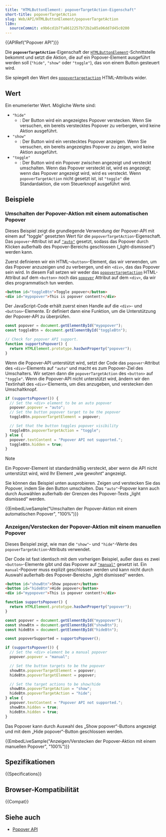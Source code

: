 ```yaml
---
title: "HTMLButtonElement: popoverTargetAction-Eigenschaft"
short-title: popoverTargetAction
slug: Web/API/HTMLButtonElement/popoverTargetAction
l10n:
  sourceCommit: e9b6cd1b7fa8612257b72b2a85a96dd7d45c0200
---
```


{{APIRef("Popover API")}}

Die **`popoverTargetAction`**-Eigenschaft der [`HTMLButtonElement`](/de/docs/Web/API/HTMLButtonElement)-Schnittstelle bekommt und setzt die Aktion, die auf ein Popover-Element ausgeführt werden soll (`"hide"`, `"show"` oder `"toggle"`), das von einem Button gesteuert wird.

Sie spiegelt den Wert des [`popovertargetaction`](/de/docs/Web/HTML/Reference/Elements/button#popovertargetaction) HTML-Attributs wider.

## Wert

Ein enumerierter Wert. Mögliche Werte sind:

- `"hide"`
  - : Der Button wird ein angezeigtes Popover verstecken. Wenn Sie versuchen, ein bereits verstecktes Popover zu verbergen, wird keine Aktion ausgeführt.
- `"show"`
  - : Der Button wird ein verstecktes Popover anzeigen. Wenn Sie versuchen, ein bereits angezeigtes Popover zu zeigen, wird keine Aktion ausgeführt.
- `"toggle"`
  - : Der Button wird ein Popover zwischen angezeigt und versteckt umschalten. Wenn das Popover versteckt ist, wird es angezeigt; wenn das Popover angezeigt wird, wird es versteckt. Wenn `popoverTargetAction` nicht gesetzt ist, ist `"toggle"` die Standardaktion, die vom Steuerknopf ausgeführt wird.

## Beispiele

### Umschalten der Popover-Aktion mit einem automatischen Popover

Dieses Beispiel zeigt die grundlegende Verwendung der Popover-API mit einem auf "toggle" gesetzten Wert für die `popoverTargetAction`-Eigenschaft.
Das `popover`-Attribut ist auf [`"auto"`](/de/docs/Web/API/Popover_API/Using#auto_state_and_light_dismiss) gesetzt, sodass das Popover durch Klicken außerhalb des Popover-Bereichs geschlossen („light-dismissed“) werden kann.

Zuerst definieren wir ein HTML-`<button>`-Element, das wir verwenden, um das Popover anzuzeigen und zu verbergen, und ein `<div>`, das das Popover sein wird.
In diesem Fall setzen wir weder das [`popovertargetaction`](/de/docs/Web/HTML/Reference/Elements/button#popovertargetaction) HTML-Attribut auf dem `<button>` noch das [`popover`](/de/docs/Web/HTML/Reference/Global_attributes/popover) Attribut auf dem `<div>`, da wir dies programmatisch tun werden.

```html
<button id="toggleBtn">Toggle popover</button>
<div id="mypopover">This is popover content!</div>
```

Der JavaScript-Code erhält zuerst einen Handle auf die `<div>`- und `<button>`-Elemente.
Er definiert dann eine Funktion, um die Unterstützung der Popover-API zu überprüfen.

```js
const popover = document.getElementById("mypopover");
const toggleBtn = document.getElementById("toggleBtn");

// Check for popover API support.
function supportsPopover() {
  return HTMLElement.prototype.hasOwnProperty("popover");
}
```

Wenn die Popover-API unterstützt wird, setzt der Code das `popover`-Attribut des `<div>`-Elements auf `"auto"` und macht es zum Popover-Ziel des Umschalters.
Wir setzen dann die `popoverTargetAction` des `<button>` auf `"toggle"`.
Wenn die Popover-API nicht unterstützt wird, ändern wir den Textinhalt des `<div>`-Elements, um dies anzugeben, und verstecken den Umschaltknopf.

```js
if (supportsPopover()) {
  // Set the <div> element to be an auto popover
  popover.popover = "auto";
  // Set the button popover target to be the popover
  toggleBtn.popoverTargetElement = popover;

  // Set that the button toggles popover visibility
  toggleBtn.popoverTargetAction = "toggle";
} else {
  popover.textContent = "Popover API not supported.";
  toggleBtn.hidden = true;
}
```

> [!NOTE]
> Ein Popover-Element ist standardmäßig versteckt, aber wenn die API nicht unterstützt wird, wird Ihr Element „wie gewohnt“ angezeigt.

Sie können das Beispiel unten ausprobieren.
Zeigen und verstecken Sie das Popover, indem Sie den Button umschalten.
Das `"auto"`-Popover kann auch durch Auswählen außerhalb der Grenzen des Popover-Texts „light dismissed“ werden.

{{EmbedLiveSample("Umschalten der Popover-Aktion mit einem automatischen Popover", "100%")}}

### Anzeigen/Verstecken der Popover-Aktion mit einem manuellen Popover

Dieses Beispiel zeigt, wie man die `"show"`- und `"hide"`-Werte des `popoverTargetAction`-Attributs verwendet.

Der Code ist fast identisch mit dem vorherigen Beispiel, außer dass es zwei `<button>`-Elemente gibt und das Popover auf [`"manual"`](/de/docs/Web/API/Popover_API/Using#using_manual_popover_state) gesetzt ist.
Ein `manual`-Popover muss explizit geschlossen werden und kann nicht durch Auswahl außerhalb des Popover-Bereichs „light dismissed“ werden.

```html
<button id="showBtn">Show popover</button>
<button id="hideBtn">Hide popover</button>
<div id="mypopover">This is popover content!</div>
```

```js
function supportsPopover() {
  return HTMLElement.prototype.hasOwnProperty("popover");
}

const popover = document.getElementById("mypopover");
const showBtn = document.getElementById("showBtn");
const hideBtn = document.getElementById("hideBtn");

const popoverSupported = supportsPopover();

if (supportsPopover()) {
  // Set the <div> element be a manual popover
  popover.popover = "manual";

  // Set the button targets to be the popover
  showBtn.popoverTargetElement = popover;
  hideBtn.popoverTargetElement = popover;

  // Set the target actions to be show/hide
  showBtn.popoverTargetAction = "show";
  hideBtn.popoverTargetAction = "hide";
} else {
  popover.textContent = "Popover API not supported.";
  showBtn.hidden = true;
  hideBtn.hidden = true;
}
```

Das Popover kann durch Auswahl des „Show popover“-Buttons angezeigt und mit dem „Hide popover“-Button geschlossen werden.

{{EmbedLiveSample("Anzeigen/Verstecken der Popover-Aktion mit einem manuellen Popover", "100%")}}

## Spezifikationen

{{Specifications}}

## Browser-Kompatibilität

{{Compat}}

## Siehe auch

- [Popover API](/de/docs/Web/API/Popover_API)
